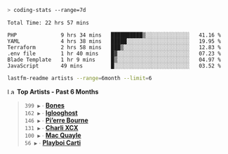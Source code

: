 ```zsh
> coding-stats --range=7d
```

<!--START_SECTION:waka-->

```text
Total Time: 22 hrs 57 mins

PHP              9 hrs 34 mins   ██████████▒░░░░░░░░░░░░░░   41.16 %
YAML             4 hrs 38 mins   █████░░░░░░░░░░░░░░░░░░░░   19.95 %
Terraform        2 hrs 58 mins   ███▒░░░░░░░░░░░░░░░░░░░░░   12.83 %
.env file        1 hr 40 mins    █▓░░░░░░░░░░░░░░░░░░░░░░░   07.23 %
Blade Template   1 hr 9 mins     █▒░░░░░░░░░░░░░░░░░░░░░░░   04.97 %
JavaScript       49 mins         █░░░░░░░░░░░░░░░░░░░░░░░░   03.52 %
```

<!--END_SECTION:waka-->

```zsh
lastfm-readme artists --range=6month --limit=6
```

<!--START_LASTFM_ARTISTS:{"period": "6month", "rows": 6}-->
<a href="https://last.fm" target="_blank"><img src="https://user-images.githubusercontent.com/17434202/215290617-e793598d-d7c9-428f-9975-156db1ba89cc.svg" alt="Last.fm Logo" width="18" height="13"/></a> **Top Artists - Past 6 Months**

> `399 ▶️` ∙ **[Bones](https://www.last.fm/music/Bones)**<br/>
> `162 ▶️` ∙ **[Iglooghost](https://www.last.fm/music/Iglooghost)**<br/>
> `146 ▶️` ∙ **[Pi’erre Bourne](https://www.last.fm/music/Pi%E2%80%99erre+Bourne)**<br/>
> `131 ▶️` ∙ **[Charli XCX](https://www.last.fm/music/Charli+XCX)**<br/>
> `100 ▶️` ∙ **[Mac Quayle](https://www.last.fm/music/Mac+Quayle)**<br/>
> `56 ▶️` ∙ **[Playboi Carti](https://www.last.fm/music/Playboi+Carti)**<br/>
<!--END_LASTFM_ARTISTS-->
